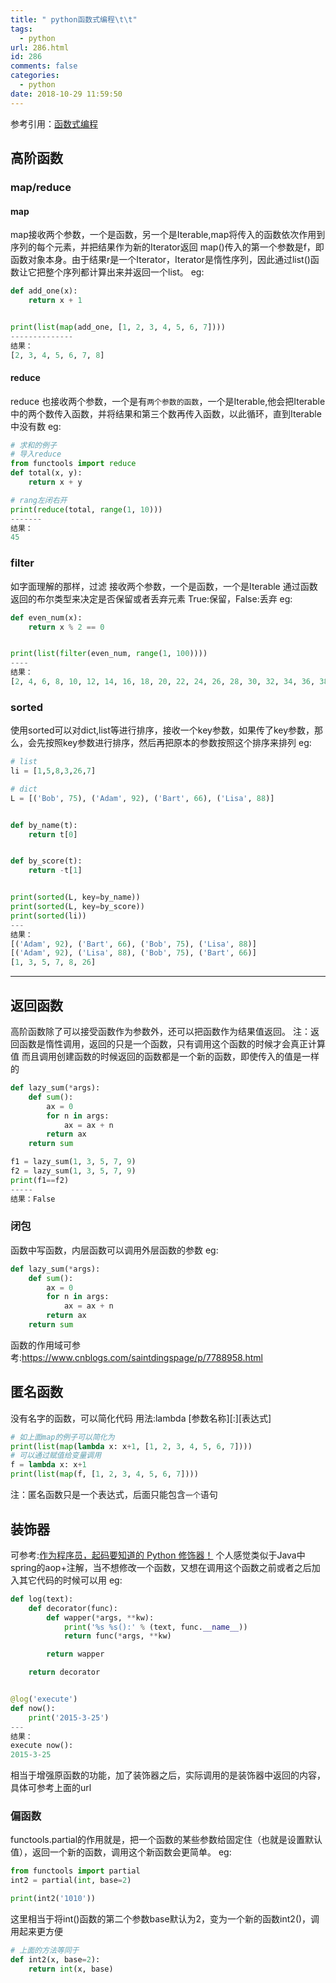 ```yaml
---
title: " python函数式编程\t\t"
tags:
  - python
url: 286.html
id: 286
comments: false
categories:
  - python
date: 2018-10-29 11:59:50
---
```

参考引用：[函数式编程](https://www.liaoxuefeng.com/wiki/0014316089557264a6b348958f449949df42a6d3a2e542c000/0014317848428125ae6aa24068b4c50a7e71501ab275d52000)
## 高阶函数
### map/reduce
#### map
map接收两个参数，一个是函数，另一个是Iterable,map将传入的函数依次作用到序列的每个元素，并把结果作为新的Iterator返回
map()传入的第一个参数是f，即函数对象本身。由于结果r是一个Iterator，Iterator是惰性序列，因此通过list()函数让它把整个序列都计算出来并返回一个list。
eg:
```python
def add_one(x):
    return x + 1


print(list(map(add_one, [1, 2, 3, 4, 5, 6, 7])))
--------------
结果：
[2, 3, 4, 5, 6, 7, 8]
```
#### reduce
reduce 也接收两个参数，一个是有`两个参数的函数`，一个是Iterable,他会把Iterable中的两个数传入函数，并将结果和第三个数再传入函数，以此循环，直到Iterable中没有数
eg:
```python
# 求和的例子
# 导入reduce
from functools import reduce
def total(x, y):
    return x + y

# rang左闭右开
print(reduce(total, range(1, 10)))
-------
结果：
45
```
### filter
如字面理解的那样，过滤
接收两个参数，一个是函数，一个是Iterable
通过函数返回的布尔类型来决定是否保留或者丢弃元素
True:保留，False:丢弃
eg:
```python
def even_num(x):
    return x % 2 == 0


print(list(filter(even_num, range(1, 100))))
----
结果：
[2, 4, 6, 8, 10, 12, 14, 16, 18, 20, 22, 24, 26, 28, 30, 32, 34, 36, 38, 40, 42, 44, 46, 48]
```
### sorted
使用sorted可以对dict,list等进行排序，接收一个key参数，如果传了key参数，那么，会先按照key参数进行排序，然后再把原本的参数按照这个排序来排列
eg:
```python
# list
li = [1,5,8,3,26,7]

# dict
L = [('Bob', 75), ('Adam', 92), ('Bart', 66), ('Lisa', 88)]


def by_name(t):
    return t[0]


def by_score(t):
    return -t[1]


print(sorted(L, key=by_name))
print(sorted(L, key=by_score))
print(sorted(li))
---
结果：
[('Adam', 92), ('Bart', 66), ('Bob', 75), ('Lisa', 88)]
[('Adam', 92), ('Lisa', 88), ('Bob', 75), ('Bart', 66)]
[1, 3, 5, 7, 8, 26]
```

***
## 返回函数
高阶函数除了可以接受函数作为参数外，还可以把函数作为结果值返回。
注：返回函数是惰性调用，返回的只是一个函数，只有调用这个函数的时候才会真正计算值
而且调用创建函数的时候返回的函数都是一个新的函数，即使传入的值是一样的
```python
def lazy_sum(*args):
    def sum():
        ax = 0
        for n in args:
            ax = ax + n
        return ax
    return sum

f1 = lazy_sum(1, 3, 5, 7, 9)
f2 = lazy_sum(1, 3, 5, 7, 9)
print(f1==f2)
-----
结果：False
```
### 闭包
函数中写函数，内层函数可以调用外层函数的参数
eg:
```python
def lazy_sum(*args):
    def sum():
        ax = 0
        for n in args:
            ax = ax + n
        return ax
    return sum
```

函数的作用域可参考:<https://www.cnblogs.com/saintdingspage/p/7788958.html>
## 匿名函数
没有名字的函数，可以简化代码
用法:lambda [参数名称][:][表达式]
```python
# 如上面map的例子可以简化为
print(list(map(lambda x: x+1, [1, 2, 3, 4, 5, 6, 7])))
# 可以通过赋值给变量调用
f = lambda x: x+1
print(list(map(f, [1, 2, 3, 4, 5, 6, 7])))
```
注：匿名函数只是一个表达式，后面只能包含`一个`语句
## 装饰器
可参考:[作为程序员，起码要知道的 Python 修饰器！](https://mp.weixin.qq.com/s?__biz=MjM5MjAwODM4MA==&mid=2650705784&idx=2&sn=bfbc2f5a5d4cfd6a079a8efe13c00936&chksm=bea6feab89d177bdc46685c1466c6331b9437d5d4db91c0e0eb576cbcafe316893cbfee08d21&mpshare=1&scene=23&srcid=1101xtaCKdJmxLSnoYIsmfws#rd)
个人感觉类似于Java中spring的aop+注解，当不想修改一个函数，又想在调用这个函数之前或者之后加入其它代码的时候可以用
eg:
```python
def log(text):
    def decorator(func):
        def wapper(*args, **kw):
            print('%s %s():' % (text, func.__name__))
            return func(*args, **kw)

        return wapper

    return decorator


@log('execute')
def now():
    print('2015-3-25')
---
结果：
execute now():
2015-3-25
```
相当于增强原函数的功能，加了装饰器之后，实际调用的是装饰器中返回的内容，具体可参考上面的url
### 偏函数
functools.partial的作用就是，把一个函数的某些参数给固定住（也就是设置默认值），返回一个新的函数，调用这个新函数会更简单。
eg:
```python
from functools import partial
int2 = partial(int, base=2)

print(int2('1010'))
```
这里相当于将int()函数的第二个参数base默认为2，变为一个新的函数int2()，调用起来更方便
```python
# 上面的方法等同于
def int2(x, base=2):
    return int(x, base)
```